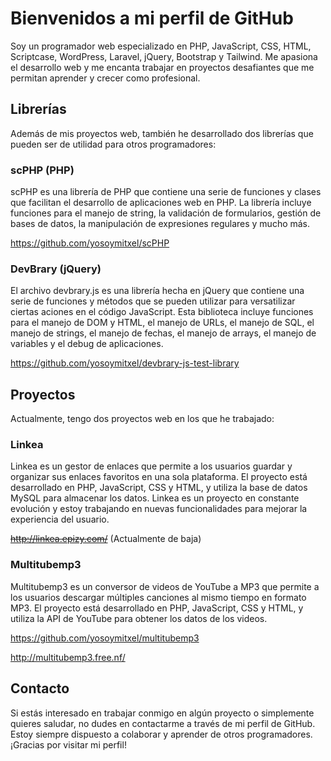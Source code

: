 # Bienvenidos a mi perfil de GitHub
Soy un programador web especializado en PHP, JavaScript, CSS, HTML, Scriptcase, WordPress, Laravel, jQuery, Bootstrap y Tailwind. Me apasiona el desarrollo web y me encanta trabajar en proyectos desafiantes que me permitan aprender y crecer como profesional.

## Librerías
Además de mis proyectos web, también he desarrollado dos librerías que pueden ser de utilidad para otros programadores:

### scPHP (PHP)
scPHP es una librería de PHP que contiene una serie de funciones y clases que facilitan el desarrollo de aplicaciones web en PHP. La librería incluye funciones para el manejo de string, la validación de formularios, gestión de bases de datos, la manipulación de expresiones regulares y mucho más.

https://github.com/yosoymitxel/scPHP

### DevBrary (jQuery)
El archivo devbrary.js es una librería hecha en jQuery que contiene una serie de funciones y métodos que se pueden utilizar para versatilizar ciertas aciones en el código JavaScript. Esta biblioteca incluye funciones para el manejo de DOM y HTML, el manejo de URLs, el manejo de SQL, el manejo de strings, el manejo de fechas, el manejo de arrays, el manejo de variables y el debug de aplicaciones.

https://github.com/yosoymitxel/devbrary-js-test-library

## Proyectos
Actualmente, tengo dos proyectos web en los que he trabajado:

### Linkea
Linkea es un gestor de enlaces que permite a los usuarios guardar y organizar sus enlaces favoritos en una sola plataforma. El proyecto está desarrollado en PHP, JavaScript, CSS y HTML, y utiliza la base de datos MySQL para almacenar los datos. Linkea es un proyecto en constante evolución y estoy trabajando en nuevas funcionalidades para mejorar la experiencia del usuario.

~~http://linkea.epizy.com/~~ (Actualmente de baja)

### Multitubemp3
Multitubemp3 es un conversor de videos de YouTube a MP3 que permite a los usuarios descargar múltiples canciones al mismo tiempo en formato MP3. El proyecto está desarrollado en PHP, JavaScript, CSS y HTML, y utiliza la API de YouTube para obtener los datos de los videos. 

https://github.com/yosoymitxel/multitubemp3

http://multitubemp3.free.nf/

## Contacto
Si estás interesado en trabajar conmigo en algún proyecto o simplemente quieres saludar, no dudes en contactarme a través de mi perfil de GitHub. Estoy siempre dispuesto a colaborar y aprender de otros programadores. ¡Gracias por visitar mi perfil!
